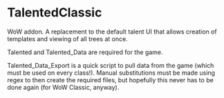 # TalentedClassic
WoW addon. A replacement to the default talent UI that allows creation of templates and viewing of all trees at once.

Talented and Talented_Data are required for the game.

Talented_Data_Export is a quick script to pull data from the game (which must be used on every class!).
Manual substitutions must be made using regex to then create the required files, but hopefully this never has to be done again (for WoW Classic, anyway).
